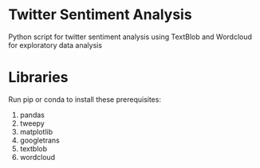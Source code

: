 # Twitter Sentiment Analysis
Python script for twitter sentiment analysis using TextBlob and Wordcloud for exploratory data analysis

# Libraries
Run pip or conda to install these prerequisites:
1. pandas
2. tweepy
3. matplotlib
4. googletrans
5. textblob
6. wordcloud
